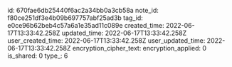 id: 670fae6db25440f6ac2a34bb0a3cb58a
note_id: f80ce251df3e4b09b697757abf25ad3b
tag_id: e0ce96b62beb4c57a6a1e35ad11c089e
created_time: 2022-06-17T13:33:42.258Z
updated_time: 2022-06-17T13:33:42.258Z
user_created_time: 2022-06-17T13:33:42.258Z
user_updated_time: 2022-06-17T13:33:42.258Z
encryption_cipher_text: 
encryption_applied: 0
is_shared: 0
type_: 6